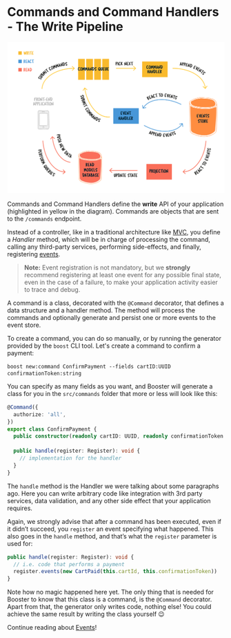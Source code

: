 # Commands and Command Handlers - The Write Pipeline

![Booster architecture](../img/booster-arch.png)

Commands and Command Handlers define the **write** API of your application (highlighted in yellow in the diagram). Commands are objects that are sent to the `/commands` endpoint.

Instead of a controller, like in a traditional architecture like [MVC](https://www.martinfowler.com/eaaCatalog/modelViewController.html), you define a _Handler_ method, which will be in charge of processing the command, calling any third-party services, performing side-effects, and finally, registering [events](04-events.md).

> **Note:** Event registration is not mandatory, but we **strongly** recommend registering at least one event for any possible final state, even in the case of a failure, to make your application activity easier to trace and debug.

A command is a class, decorated with the `@Command` decorator, that defines a data structure
and a handler method. The method will process the commands and optionally generate and persist
one or more events to the event store.

To create a command, you can do so manually, or by running the generator provided by the `boost` CLI tool. Let's create a command to confirm a payment:

```shell script
boost new:command ConfirmPayment --fields cartID:UUID confirmationToken:string
```

You can specify as many fields as you want, and Booster will generate a class for you in the `src/commands` folder that more or less will look like this:

```typescript
@Command({
  authorize: 'all',
})
export class ConfirmPayment {
  public constructor(readonly cartID: UUID, readonly confirmationToken: string) {}

  public handle(register: Register): void {
    // implementation for the handler
  }
}
```

The `handle` method is the Handler we were talking about some paragraphs ago. Here you can write arbitrary code like integration with 3rd party services, data validation, and any other side effect that your application requires.

Again, we strongly advise that after a command has been executed, even if it didn’t succeed, you `register` an event
specifying what happened. This also goes in the `handle` method, and that’s what the `register` parameter is used for:

```typescript
public handle(register: Register): void {
  // i.e. code that performs a payment
  register.events(new CartPaid(this.cartId, this.confirmationToken))
}
```

Note how no magic happened here yet. The only thing that is needed for Booster to know that this class is a
command, is the `@Command` decorator. Apart from that, the generator only writes code, nothing else!
You could achieve the same result by writing the class yourself 😉

Continue reading about [Events](04-events.md)!
